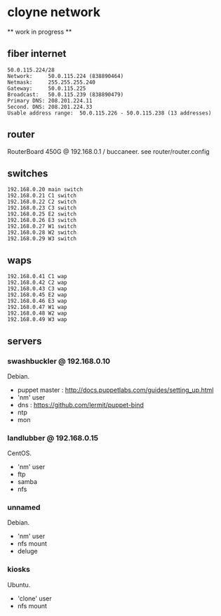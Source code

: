 # cloyne network

** work in progress **

## fiber internet

    50.0.115.224/28
    Network:     50.0.115.224 (838890464)
    Netmask:     255.255.255.240
    Gateway:     50.0.115.225
    Broadcast:   50.0.115.239 (838890479)
    Primary DNS: 208.201.224.11
    Second. DNS: 208.201.224.33
    Usable address range:  50.0.115.226 - 50.0.115.238 (13 addresses)

## router

RouterBoard 450G @ 192.168.0.1 / buccaneer. see router/router.config

## switches

    192.168.0.20 main switch
    192.168.0.21 C1 switch
    192.168.0.22 C2 switch
    192.168.0.23 C3 switch
    192.168.0.25 E2 switch
    192.168.0.26 E3 switch
    192.168.0.27 W1 switch
    192.168.0.28 W2 switch
    192.168.0.29 W3 switch

## waps

    192.168.0.41 C1 wap
    192.168.0.42 C2 wap
    192.168.0.43 C3 wap
    192.168.0.45 E2 wap
    192.168.0.46 E3 wap
    192.168.0.47 W1 wap
    192.168.0.48 W2 wap
    192.168.0.49 W3 wap

## servers

### swashbuckler @ 192.168.0.10

Debian.
- puppet master : http://docs.puppetlabs.com/guides/setting_up.html
- 'nm' user 
- dns : https://github.com/lermit/puppet-bind
- ntp
- mon

### landlubber @ 192.168.0.15

CentOS.
- 'nm' user 
- ftp
- samba
- nfs

### unnamed

Debian.
- 'nm' user 
- nfs mount
- deluge


### kiosks

Ubuntu.
- 'clone' user
- nfs mount
